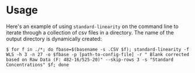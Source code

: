 # Usage

Here's an example of using `standard-linearity` on the command line to iterate through a collection of csv files in a directory. The name of the output directory is dynamically created:

```shell
$ for f in ./*; do fbase=$(basename -s .CSV $f); standard-linearity -f WLS -h 3 -n 27 -o $fbase -p [path-to-config-file] -r " Blank corrected based on Raw Data (F: 482-16/525-20)" --skip-rows 3 -s "Standard Concentrations" $f; done
```
